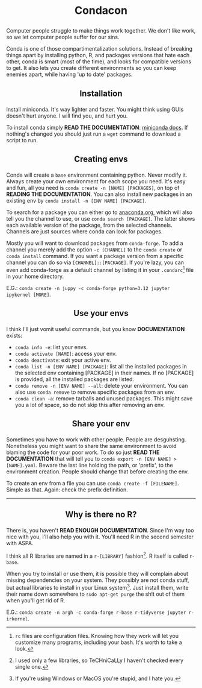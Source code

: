 # <p align='center'> Condacon </p>
Computer people struggle to make things work together. We don't like work, so we let computer people suffer for our sins.

Conda is one of those compartimentalization solutions. Instead of breaking things apart by installing python, R, and packages versions that hate each other, conda is smart (most of the time), and looks for compatible versions to get. It also lets you create different environments so you can keep enemies apart, while having 'up to date' packages.

## <p align='center'> Installation </p>
Install miniconda. It's way lighter and faster. You might think using GUIs doesn't hurt anyone. I will find you, and hurt you.

To install conda simply **READ THE DOCUMENTATION**: [miniconda docs](https://www.anaconda.com/docs/getting-started/miniconda/install#macos-linux-installation). If nothing's changed you should just run a `wget` command to download a script to run.

## <p align='center'> Creating envs </p>
Conda will create a `base` environment containing python. Never modify it. Always create your own environment for each scope you need. It's easy and fun, all you need is `conda create -n [NAME] [PACKAGES]`, on top of **READING THE DOCUMENTATION**. You can also install new packages in an existing env by `conda install -n [ENV NAME] [PACKAGE]`.

To search for a package you can either go to [anaconda.org](https://anaconda.org), which will also tell you the channel to use, or use `conda search [PACKAGE]`. The latter shows each available version of the package, from the selected channels. Channels are just sources where conda can look for packages.

Mostly you will want to download packages from `conda-forge`. To add a channel you merely add the option `-c [CHANNEL]` to the `conda create` or `conda install` command. If you want a package version from a specific channel you can do so via `[CHANNEL]::[PACKAGE]`. If you're lazy, you can even add conda-forge as a default channel by listing it in your `.condarc`[^1] file in your home directory.
[^1]: `rc` files are configuration files. Knowing how they work will let you customize many programs, including your bash. It's worth to take a look.

E.G.: `conda create -n juppy -c conda-forge python=3.12 jupyter ipykernel [MORE]`.

## <p align='center'> Use your envs </p>
I think I'll just vomit useful commands, but you know **DOCUMENTATION** exists:
- `conda info -e`: list your envs.
- `conda activate [NAME]`: access your env.
- `conda deactivate`: exit your active env.
- `conda list -n [ENV NAME] [PACKAGE]`: list all the installed packages in the selected env containing [PACKAGE] in their names. If no [PACKAGE] is provided, all the installed packages are listed.
- `conda remove -n [ENV NAME] --all`: delete your environment. You can also use `conda remove` to remove specific packages from an env.
- `conda clean -a`: remove tarballs and unused packages. This might save you a lot of space, so do not skip this after removing an env.

## <p align='center'> Share your env </p>
Sometimes you have to work with other people. People are desguhsting. Nonetheless you might want to share the same environment to avoid blaming the code for your poor work. To do so just **READ THE DOCUMENTATION** that will tell you to `conda export -n [ENV NAME] > [NAME].yaml`. Beware the last line holding the path, or 'prefix', to the environment creation. People should change that before creating the env.

To create an env from a file you can use `conda create -f [FILENAME]`. Simple as that. Again: check the prefix definition.

---

## <p align='center'> Why is there no R? </p>
There is, you haven't **READ ENOUGH DOCUMENTATION**. Since I'm way too nice with you, I'll also help you with it. You'll need R in the second semester with ASPA.

I think all R libraries are named in a `r-[LIBRARY]` fashion[^2]. R itself is called `r-base`.
[^2]: I used only a few libraries, so TeCHniCaLLy I haven't checked every single one.

When you try to install or use them, it is possible they will complain about missing dependencies on your system. They possibly are not conda stuff, but actual libraries to install in your Linux system[^3]. Just install them, write their name down somewhere to `sudo apt-get purge` the sh!t out of them when you'll get rid of R.
[^3]: If you're using Windows or MacOS you're stupid, and I hate you.

E.G.: `conda create -n argh -c conda-forge r-base r-tidyverse jupyter r-irkernel`.
